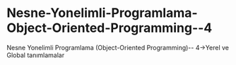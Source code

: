# Nesne-Yonelimli-Programlama-Object-Oriented-Programming--4
Nesne Yonelimli Programlama (Object-Oriented Programming)-- 4->Yerel ve Global tanımlamalar
